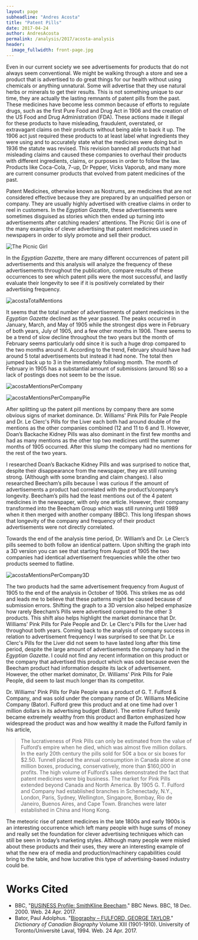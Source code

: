 ```yaml
---
layout: page
subheadline: "Andres Acosta"
title: "Patent Pills"
date: 2017-04-24
author: AndresAcosta
permalink: /analysis/2017/acosta-analysis
header:
  image_fullwidth: front-page.jpg
---
```

Even in our current society we see advertisements for products that do not always seem conventional. We might be walking through a store and see a product that is advertised to do great things for our health without using chemicals or anything unnatural. Some will advertise that they use natural herbs or minerals to get their results. This is not something unique to our time, they are actually the lasting remnants of patent pills from the past. These medicines have become less common because of efforts to regulate drugs, such as the first Pure Food and Drug Act in 1906 and the creation of the US Food and Drug Administration (FDA).  These actions made it illegal for these products to have misleading, fraudulent, overstated, or extravagant claims on their products without being able to back it up. The 1906 act just required these products to at least label what ingredients they were using and to accurately state what the medicines were doing but in 1936 the statute was revised. This revision banned all products that had misleading claims and caused these companies to overhaul their products with different ingredients, claims, or purposes in order to follow the law. Products like Coca-Cola, 7-up, Dr Pepper, Vicks Vaporub, and many more are current consumer products that evolved from patent medicines of the past.

Patent Medicines, otherwise known as Nostrums, are medicines that are not considered effective because they are prepared by an unqualified person or company. They are usually highly advertised with creative claims in order to reel in customers. In the *Egyptian Gazette*, these advertisements were sometimes disguised as stories which then ended up turning into advertisements after catching readers’ attentions. The Picnic Girl is one of the many examples of clever advertising that patent medicines used in newspapers in order to slyly promote and sell their product.

![The Picnic Girl](thePicnicGirl.jpg)

In the *Egyptian Gazette*, there are many different occurrences of patent pill advertisements and this analysis will analyze the frequency of these advertisements throughout the publication, compare results of these occurrences to see which patent pills were the most successful, and lastly evaluate their longevity to see if it is positively correlated by their advertising frequency.

![acostaTotalMentions](acostaTotalMentions.png)

It seems that the total number of advertisements of patent medicines in the *Egyptian Gazette* declined as the year passed.  The peaks occurred in January, March, and May of 1905 while the strongest dips were in February of both years, July of 1905, and a few other months in 1906. There seems to be a trend of slow decline throughout the two years but the month of February seems particularly odd since it is such a huge drop compared to the two months around it. According to the trend, February should have had around 5 total advertisements but instead it had none. The total then jumped back up to 3 in the immediately following month. The month of February in 1905 has a substantial amount of submissions (around 18) so a lack of postings does not seem to be the issue.

![acostaMentionsPerCompany](acostaMentionsPerCompany.png)

![acostaMentionsPerCompanyPie](acostaMentionsPerCompanyPie.png)

After splitting up the patent pill mentions by company there are some obvious signs of market dominance. Dr. Williams' Pink Pills for Pale People and Dr. Le Clerc's Pills for the Liver each both had around double of the mentions as the other companies combined (12 and 11 to 6 and 1). However, Doan’s Backache Kidney Pills was also dominant in the first few months and had as many mentions as the other top two medicines until the summer months of 1905 occurred. After this slump the company had no mentions for the rest of the two years.

I researched Doan’s Backache Kidney Pills and was surprised to notice that, despite their disappearance from the newspaper, they are still running strong. (Although with some branding and claim changes). I also researched Beecham’s pills because I was curious if the amount of advertisements a product had correlated with the product’s/company’s longevity. Beecham’s pills had the least mentions out of the 4 patent medicines in the newspaper, with only one article. However, their company transformed into the Beecham Group which was still running until 1989 when it then merged with another company (BBC). This long lifespan shows that longevity of the company and frequency of their product advertisements were not directly correlated.

Towards the end of the analysis time period, Dr. William’s and Dr. Le Clerc’s pills seemed to both follow an identical pattern. Upon shifting the graph into a 3D version you can see that starting from August of 1905 the two companies had identical advertisement frequencies while the other two products seemed to flatline.

![acostaMentionsPerCompany3D](acostaMentionsPerCompany3D.png)

The two products had the same advertisement frequency from August of 1905 to the end of the analysis in October of 1906. This strikes me as odd and leads me to believe that these patterns might be caused because of submission errors. Shifting the graph to a 3D version also helped emphasize how rarely Beecham’s Pills were advertised compared to the other 3 products. This shift also helps highlight the market dominance that Dr. Williams' Pink Pills for Pale People and Dr. Le Clerc's Pills for the Liver had throughout both years. Coming back to the analysis of company success in relation to advertisement frequency I was surprised to see that Dr. Le Clerc's Pills for the Liver did not seem to have lasted long after this time period, despite the large amount of advertisements the company had in the *Egyptian Gazette*. I could not find any recent information on this product or the company that advertised this product which was odd because even the Beecham product had information despite its lack of advertisement. However, the other market dominator, Dr. Williams' Pink Pills for Pale People, did seem to last much longer than its competitor.

Dr. Williams' Pink Pills for Pale People was a product of G. T. Fulford & Company, and was sold under the company name of Dr. Williams Medicine Company (Bator). Fulford grew this product and at one time had over 1 million dollars in its advertising budget (Bator). The entire Fulford family became extremely wealthy from this product and Barton emphasized how widespread the product was and how wealthy it made the Fulford family in his article,

> The lucrativeness of Pink Pills can only be estimated from the value of Fulford’s empire when he died, which was almost five million dollars. In the early 20th century the pills sold for 50¢ a box or six boxes for $2.50. Tunnell placed the annual consumption in Canada alone at one million boxes, producing, conservatively, more than $160,000 in profits. The high volume of Fulford’s sales demonstrated the fact that patent medicines were big business. The market for Pink Pills extended beyond Canada and North America. By 1905 G. T. Fulford and Company had established branches in Schenectady, N.Y., London, Paris, Sydney, Wellington, Singapore, Bombay, Rio de Janeiro, Buenos Aires, and Cape Town. Branches were later established in China and Hong Kong.

The meteoric rise of patent medicines in the late 1800s and early 1900s is an interesting occurrence which left many people with huge sums of money and really set the foundation for clever advertising techniques which can still be seen in today’s marketing styles. Although many people were misled about these products and their uses, they were an interesting example of what the new era of media and production/machinery capabilities could bring to the table, and how lucrative this type of advertising-based industry could be.
 
# Works Cited
- BBC, "[BUSINESS Profile: SmithKline Beecham](http://news.bbc.co.uk/2/hi/business/606830.stm)." BBC News. BBC, 18 Dec. 2000. Web. 24 Apr. 2017.
- Bator, Paul Adolphus. "[Biography – FULFORD, GEORGE TAYLOR](http://www.biographi.ca/en/bio/fulford_george_taylor_13E.html)." *Dictionary of Canadian Biography* Volume XIII (1901-1910). University of Toronto/Université Laval, 1994. Web. 24 Apr. 2017.
